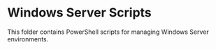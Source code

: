 # Windows Server Scripts

This folder contains PowerShell scripts for managing Windows Server environments.